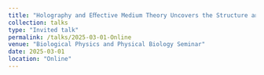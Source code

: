 ```yaml
---
title: "Holography and Eﬀective Medium Theory Uncovers the Structure and Dynamics of Microscopic Media"
collection: talks
type: "Invited talk"
permalink: /talks/2025-03-01-Online
venue: "Biological Physics and Physical Biology Seminar"
date: 2025-03-01
location: "Online"
---
```

